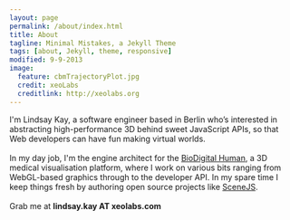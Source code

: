```yaml
---
layout: page
permalink: /about/index.html
title: About
tagline: Minimal Mistakes, a Jekyll Theme
tags: [about, Jekyll, theme, responsive]
modified: 9-9-2013
image:
  feature: cbmTrajectoryPlot.jpg
  credit: xeoLabs
  creditlink: http://xeolabs.org
---
```


I'm Lindsay Kay, a software engineer based in Berlin who’s interested in abstracting high-performance 3D behind sweet JavaScript
APIs, so that Web developers can have fun making virtual worlds.
<br><br>
In my day job, I'm the engine architect for the [BioDigital Human](http://biodigitalhuman.com), a 3D medical visualisation
platform, where I work on various bits ranging from WebGL-based graphics through to the developer API. In my spare time
I keep things fresh by authoring open source projects like [SceneJS](http://scenejs.org).
<br>
<br>
Grab me at <strong>lindsay.kay AT xeolabs.com</strong>